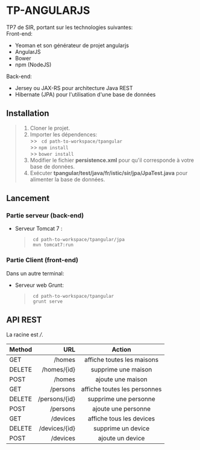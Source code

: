 # TP-ANGULARJS

TP7 de SIR, portant sur les technologies suivantes: <br />
Front-end:
- Yeoman et son générateur de projet angularjs
- AngularJS
- Bower
- npm (NodeJS)

Back-end:
- Jersey ou JAX-RS pour architecture Java REST
- Hibernate (JPA) pour l'utilisation d'une base de données

## Installation

> 1) Cloner le projet.
> 2) Importer les dépendences:  <br />
    >> ``` cd path-to-workspace/tpangular``` <br />
    >> ``` npm install ``` <br />
    >> ``` bower install ```
> 3) Modifier le fichier **persistence.xml** pour qu'il corresponde à votre base de données.
> 4) Exécuter **tpangular/test/java/fr/istic/sir/jpa/JpaTest.java** pour alimenter la base de données.


## Lancement

### Partie serveur (back-end)
- Serveur Tomcat 7 :
  > ``` cd path-to-workspace/tpangular/jpa``` <br />
  > ``` mvn tomcat7:run```

### Partie Client (front-end)
Dans un autre terminal:
- Serveur web Grunt: 
   > ``` cd path-to-workspace/tpangular``` <br />
   > ``` grunt serve```


## API REST

La racine est */*.

| Method     | URL | Action   |
| :------- | ----: | :---: |
| GET    | /homes  |  affiche toutes les maisons   |
| DELETE    | /homes/{id}  |  supprime une maison   |
| POST    | /homes  |  ajoute une maison   |
| GET    | /persons  |  affiche toutes les personnes   |
| DELETE    | /persons/{id}  |  supprime une personne   |
| POST    | /persons  |  ajoute une personne   |
| GET    | /devices  |  affiche tous les devices   |
| DELETE    | /devices/{id}  |  supprime un device   |
| POST    | /devices  |  ajoute un device   |

